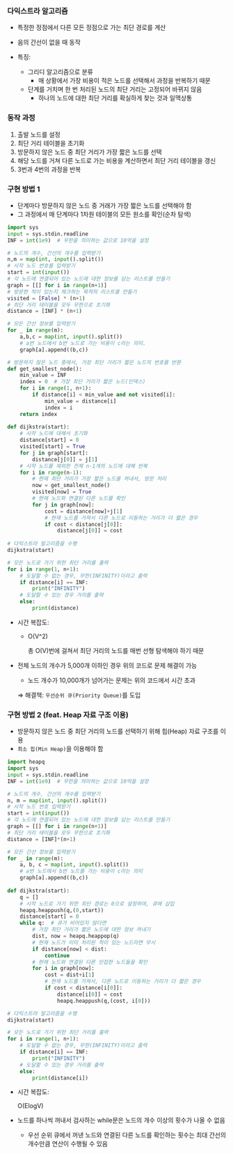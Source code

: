 ### 다익스트라 알고리즘

- 특정한 정점에서 다른 모든 정점으로 가는 최단 경로를 계산
- 음의 간선이 없을 때 동작

- 특징:
    - 그리디 알고리즘으로 분류
        - 매 상황에서 가장 비용이 적은 노드를 선택해서 과정을 반복하기 때문
    - 단계를 거치며 한 번 처리된 노드의 최단 거리는 고정되어 바뀌지 않음
        - 하나의 노드에 대한 최단 거리를 확실하게 찾는 것과 일맥상통
    

### 동작 과정

1. 출발 노드를 설정
2. 최단 거리 테이블을 초기화
3. 방문하지 않은 노드 중 최단 거리가 가장 짧은 노드를 선택
4. 해당 노드를 거쳐 다른 노드로 가는 비용을 계산하면서 최단 거리 테이블을 갱신
5. 3번과 4번의 과정을 반복

### 구현 방법 1

- 단계마다 방문하지 않은 노드 중 거래가 가장 짧은 노드를 선택해야 함
- 그 과정에서 매 단계마다 1차원 테이블의 모든 원소를 확인(순차 탐색)

```python
import sys
input = sys.stdin.readline
INF = int(1e9)  # 무한을 의미하는 값으로 10억을 설정

# 노드의 개수, 간선의 개수를 입력받기
n,m = map(int, input().split())
# 시작 노드 번호를 입력받기
start = int(input())
# 각 노드에 연결되어 있는 노드에 대한 정보를 담는 리스트를 만들기
graph = [[] for i in range(n+1)]
# 방문한 적이 있는지 체크하는 목적의 리스트를 만들기
visited = [False] * (n+1)
# 최단 거리 테이블을 모두 무한으로 초기화
distance = [INF] * (n+1)

# 모든 간선 정보를 입력받기
for _ in range(m):
	a,b,c = map(int, input().split())
    # a번 노드에서 b번 노드로 가는 비용이 c라는 의미.
    graph[a].append((b,c))

# 방문하지 않은 노드 중에서, 가장 최단 거리가 짧은 노드의 번호를 반환
def get_smallest_node():
	min_value = INF
    index = 0  # 가장 최단 거리가 짧은 노드(인덱스)
    for i in range(1, n+1):
    	if distance[i] < min_value and not visited[i]:
        	min_value = distance[i]
            index = i
    return index
    
def dijkstra(start):
	# 시작 노드에 대해서 초기화
    distance[start] = 0
    visited[start] = True
    for j in graph[start]:
    	distance[j[0]] = j[1]
    # 시작 노드를 제외한 전체 n-1개의 노드에 대해 반복
    for i in range(n-1):
    	# 현재 최단 거리가 가장 짧은 노드를 꺼내서, 방문 처리
        now = get_smallest_node()
        visited[now] = True
        # 현재 노드와 연결된 다른 노드를 확인
        for j in graph[now]:
        	cost = distance[now]+j[1]
            # 현재 노드를 거쳐서 다른 노드로 이동하는 거리가 더 짧은 경우
            if cost < distance[j[0]]:
            	distance[j[0]] = cost
                
# 다익스트라 알고리즘을 수행
dijkstra(start)

# 모든 노드로 가기 위한 최단 거리를 출력
for i in range(1, n+1):
	# 도달할 수 없는 경우, 무한(INFINITY)이라고 출력
    if distance[i] == INF:
    	print("INFINITY")
    # 도달할 수 있는 경우 거리를 출력
    else:
    	print(distance)
```

- 시간 복잡도:
    - O(V^2)
        
        총 O(V)번에 걸쳐서 최단 거리의 노드를 매번 선형 탐색해야 하기 때문
        
- 전체 노드의 개수가 5,000개 이하인 경우 위의 코드로 문제 해결이 가능
    - 노드 개수가 10,000개가 넘어가는 문제는 위의 코드에서 시간 초과
    
    ⇒ 해결책: `우선순위 큐(Priority Queue)`를 도입
    

### 구현 방법 2 (feat. Heap 자료 구조 이용)

- 방문하지 않은 노드 중 최단 거리의 노드를 선택하기 위해 힙(Heap) 자료 구조를 이용
- `최소 힙(Min Heap)`을 이용해야 함

```python
import heapq
import sys
input = sys.stdin.readline
INF = int(1e9)  # 무한을 의미하는 값으로 10억을 설정

# 노드의 개수, 간선의 개수를 입력받기
n, m = map(int, input().split())
# 시작 노드 번호 입력받기
start = int(input())
# 각 노드에 연결되어 있는 노드에 대한 정보를 담는 리스트를 만들기
graph = [[] for i in range(n+1)]
# 최단 거리 테이블을 모두 무한으로 초기화
distance = [INF]*(n+1)

# 모든 간선 정보를 입력받기
for _ in range(m):
	a, b, c = map(int, input().split())
	# a번 노드에서 b번 노드를 가는 비용이 c라는 의미
    graph[a].append((b,c))
    
def dijkstra(start):
	q = []
    # 시작 노드로 가기 위한 최단 경로는 0으로 설정하여, 큐에 삽입
    heapq.heappush(q,(0,start))
    distance[start] = 0
    while q:  # 큐가 비어있지 않다면
    	# 가장 최단 거리가 짧은 노드에 대한 정보 꺼내기
        dist, now = heapq.heappop(q)
        # 현재 노드가 이미 처리된 적이 있는 노드라면 무시
        if distance[now] < dist:
        	continue
        # 현재 노드와 연결된 다른 인접한 노드들을 확인
        for i in graph[now]:
        	cost = dist+i[1]
            # 현재 노드를 거쳐서, 다른 노드로 이동하는 거리가 더 짧은 경우
            if cost < distance[i[0]]:
            	distance[i[0]] = cost
                heapq.heappush(q,(cost, i[0]))

# 다익스트라 알고리즘을 수행
dijkstra(start)

# 모든 노드로 가기 위한 최단 거리를 출력
for i in range(1, n+1):
	# 도달할 수 없는 경우, 무한(INFINITY)이라고 출력
    if distance[i] == INF:
    	print("INFINITY")
    # 도달할 수 있는 경우 거리를 출력
    else:
    	print(distance[i])
```

- 시간 복잡도:
    
    O(ElogV)
    

- 노드를 하나씩 꺼내서 검사하는 while문은 노드의 개수 이상의 횟수가 나올 수 없음
    - 우선 순위 큐에서 꺼낸 노드와 연결된 다른 노드를 확인하는 횟수는 최대 간선의 개수만큼 연산이 수행될 수 있음
    